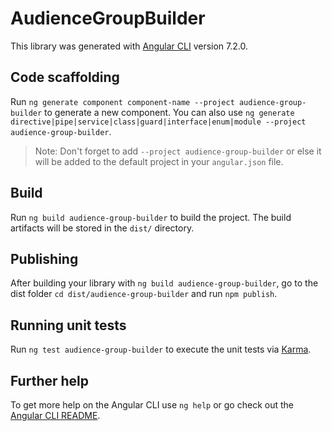 # AudienceGroupBuilder

This library was generated with [Angular CLI](https://github.com/angular/angular-cli) version 7.2.0.

## Code scaffolding

Run `ng generate component component-name --project audience-group-builder` to generate a new component. You can also use `ng generate directive|pipe|service|class|guard|interface|enum|module --project audience-group-builder`.

> Note: Don't forget to add `--project audience-group-builder` or else it will be added to the default project in your `angular.json` file.

## Build

Run `ng build audience-group-builder` to build the project. The build artifacts will be stored in the `dist/` directory.

## Publishing

After building your library with `ng build audience-group-builder`, go to the dist folder `cd dist/audience-group-builder` and run `npm publish`.

## Running unit tests

Run `ng test audience-group-builder` to execute the unit tests via [Karma](https://karma-runner.github.io).

## Further help

To get more help on the Angular CLI use `ng help` or go check out the [Angular CLI README](https://github.com/angular/angular-cli/blob/master/README.md).
